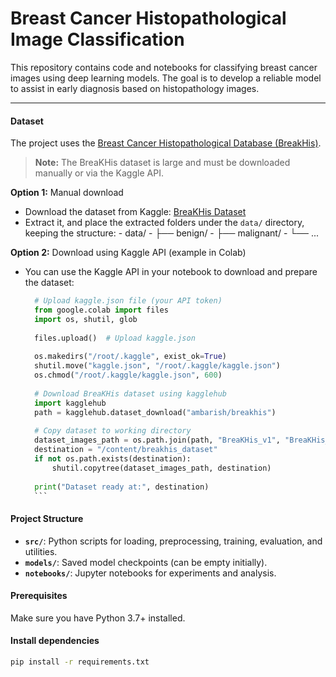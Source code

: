 # Breast Cancer Histopathological Image Classification

This repository contains code and notebooks for classifying breast cancer images using deep learning models. The goal is to develop a reliable model to assist in early diagnosis based on histopathology images.

---

#### Dataset

The project uses the [Breast Cancer Histopathological Database (BreakHis)](https://web.inf.ufpr.br/vri/databases/breast-cancer-histopathological-database-breakhis/).
> **Note:** The BreaKHis dataset is large and must be downloaded manually or via the Kaggle API. 

  **Option 1:** Manual download
  - Download the dataset from Kaggle: [BreaKHis Dataset](https://www.kaggle.com/ambarish/breakhis)
  - Extract it, and place the extracted folders under the `data/` directory, keeping the structure:
             - data/
             - ├── benign/
             - ├── malignant/
             - └── ...
    
  **Option 2:** Download using Kaggle API (example in Colab)
  - You can use the Kaggle API in your notebook to download and prepare the dataset:
      ```python
        # Upload kaggle.json file (your API token)
        from google.colab import files
        import os, shutil, glob
        
        files.upload()  # Upload kaggle.json
        
        os.makedirs("/root/.kaggle", exist_ok=True)
        shutil.move("kaggle.json", "/root/.kaggle/kaggle.json")
        os.chmod("/root/.kaggle/kaggle.json", 600)
        
        # Download BreaKHis dataset using kagglehub
        import kagglehub
        path = kagglehub.dataset_download("ambarish/breakhis")
        
        # Copy dataset to working directory
        dataset_images_path = os.path.join(path, "BreaKHis_v1", "BreaKHis_v1", "histology_slides", "breast")
        destination = "/content/breakhis_dataset"
        if not os.path.exists(destination):
            shutil.copytree(dataset_images_path, destination)
        
        print("Dataset ready at:", destination)
        ``` 


#### Project Structure
- **`src/`**: Python scripts for loading, preprocessing, training, evaluation, and utilities.  
- **`models/`**: Saved model checkpoints (can be empty initially).  
- **`notebooks/`**: Jupyter notebooks for experiments and analysis.

#### Prerequisites

Make sure you have Python 3.7+ installed.

#### Install dependencies

```bash
pip install -r requirements.txt
```

